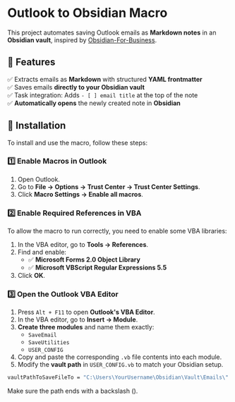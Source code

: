 # Outlook to Obsidian Macro

This project automates saving Outlook emails as **Markdown notes** in an **Obsidian vault**, inspired by [Obsidian-For-Business](https://github.com/tallguyjenks/Obsidian-For-Business).

## 🚀 Features
✅ Extracts emails as **Markdown** with structured **YAML frontmatter**  
✅ Saves emails **directly to your Obsidian vault**  
✅ Task integration: Adds `- [ ] email title` at the top of the note  
✅ **Automatically opens** the newly created note in **Obsidian**  


## 📂 Installation
To install and use the macro, follow these steps:

### **1️⃣ Enable Macros in Outlook**
1. Open Outlook.
2. Go to **File → Options → Trust Center → Trust Center Settings**.
3. Click **Macro Settings → Enable all macros**.

### **2️⃣ Enable Required References in VBA**
To allow the macro to run correctly, you need to enable some VBA libraries:

1. In the VBA editor, go to **Tools → References**.
2. Find and enable:
   - ✅ **Microsoft Forms 2.0 Object Library**
   - ✅ **Microsoft VBScript Regular Expressions 5.5**
3. Click **OK**.


### **3️⃣ Open the Outlook VBA Editor**
1. Press `Alt + F11` to open **Outlook's VBA Editor**.
2. In the VBA editor, go to **Insert → Module**.
3. **Create three modules** and name them exactly:
   - `SaveEmail`
   - `SaveUtilities`
   - `USER_CONFIG`
4. Copy and paste the corresponding `.vb` file contents into each module.
5. Modify the **vault path** in `USER_CONFIG.vb` to match your Obsidian setup.

```vb
vaultPathToSaveFileTo = "C:\Users\YourUsername\Obsidian\Vault\Emails\"
```
Make sure the path ends with a backslash (\).





